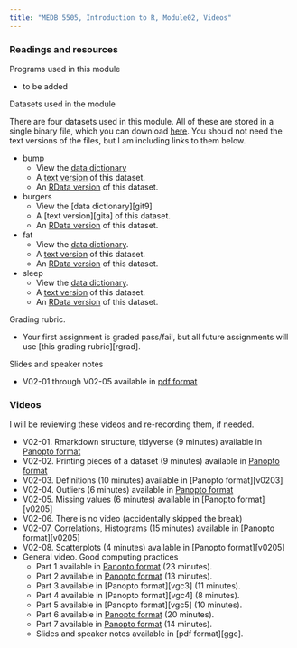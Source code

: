 ```yaml
---
title: "MEDB 5505, Introduction to R, Module02, Videos"
---
```


### Readings and resources

Programs used in this module

+ to be added

Datasets used in the module

There are four datasets used in this module. All of these are stored in a single binary file, which you can download [here][git3]. You should not need the text versions of the files, but I am including links to them below.

+ bump
  + View the [data dictionary][git1]
  + A [text version][git2] of this dataset.
  + An [RData version][git3] of this dataset.
+ burgers
  + View the [data dictionary][git9]
  + A [text version][gita] of this dataset.
  + An [RData version][git3] of this dataset.
+ fat
  + View the [data dictionary][git4].
  + A [text version][git5] of this dataset.
  + An [RData version][git3] of this dataset.
+ sleep
  + View the [data dictionary][git6].
  + A [text version][git7] of this dataset.
  + An [RData version][git8] of this dataset.

Grading rubric.

+ Your first assignment is graded pass/fail, but all future assignments will use [this grading rubric][rgrad].

Slides and speaker notes

+ V02-01 through V02-05 available in [pdf format][g0201]

### Videos

I will be reviewing these videos and re-recording them, if needed.

+ V02-01. Rmarkdown structure, tidyverse (9 minutes) available in [Panopto format][v0201]
+ V02-02. Printing pieces of a dataset (9 minutes) available in [Panopto format][v0202]
+ V02-03. Definitions (10 minutes) available in [Panopto format][v0203]
+ V02-04. Outliers (6 minutes) available in [Panopto format][v0204]
+ V02-05. Missing values (6 minutes) available in [Panopto format][v0205]
+ V02-06. There is no video (accidentally skipped the break)
+ V02-07. Correlations, Histograms (15 minutes) available in [Panopto format][v0205]
+ V02-08. Scatterplots (4 minutes)  available in [Panopto format][v0205]
+ General video. Good computing practices
  + Part 1 available in [Panopto format][vgc1] (23 minutes).
  + Part 2 available in [Panopto format][vgc2] (13 minutes).
  + Part 3 available in [Panopto format][vgc3] (11 minutes).
  + Part 4 available in [Panopto format][vgc4] (8 minutes).
  + Part 5 available in [Panopto format][vgc5] (10 minutes).
  + Part 6 available in [Panopto format][vgc6] (20 minutes).
  + Part 7 available in [Panopto format][vgc7] (14 minutes).
  + Slides and speaker notes available in [pdf format][ggc].

[g0201]: https://github.com/pmean/classes/blob/master/introduction-to-r/results/v02-slides-and-speaker-notes.pdf

[v0201]: https://umsystem.hosted.panopto.com/Panopto/Pages/Viewer.aspx?id=16bf5ca4-290c-4ede-844a-ae41017634d5
[v0202]: 
[v0203]: 
[v0204]: 
[v0205]: 
[v0207]: 
[v0208]: 

[vgc1]: https://umsystem.hosted.panopto.com/Panopto/Pages/Viewer.aspx?id=55cf0d09-3647-4135-8354-ab1901530b60
[vgc2]: https://umsystem.hosted.panopto.com/Panopto/Pages/Viewer.aspx?id=c4813050-49b8-4ff3-a649-ab190159a79c
[vcg3]: https://umsystem.hosted.panopto.com/Panopto/Pages/Viewer.aspx?id=88c130ee-7317-490f-b6af-ab19015daa71
[vcg4]: https://umsystem.hosted.panopto.com/Panopto/Pages/Viewer.aspx?id=4fb06e69-fb02-429b-bb08-ab1901610c71
[vcg5]: https://umsystem.hosted.panopto.com/Panopto/Pages/Viewer.aspx?id=ddc5da52-8300-4f12-996e-ab1901641800
[vgc6]: https://umsystem.hosted.panopto.com/Panopto/Pages/Viewer.aspx?id=681ca99d-55bf-4c7c-a1e4-ab190167c797
[vgc7]: https://umsystem.hosted.panopto.com/Panopto/Pages/Viewer.aspx?id=31ad3ca7-2db7-4d1d-a5a8-ab19016db1c6


[rcomp]: https://github.com/pmean/classes/blob/master/software-engineering/src/gcp-v01-reproducible-research.Rmd
[scomp]: https://github.com/pmean/classes/blob/master/software-engineering/results/reproducible-research.pdf

[git1]: https://github.com/pmean/classes/blob/master/introduction-to-r/data/airline-data-dictionary.yaml
[git2]: https://github.com/pmean/classes/blob/master/introduction-to-r/data/airline-bumping-2017.txt
[git3]: https://github.com/pmean/classes/blob/master/introduction-to-r/data/two-small-dataframes.RData
[git4]: https://github.com/pmean/classes/blob/master/introduction-to-r/data/fat-data-dictionary.yaml
[git5]: https://github.com/pmean/classes/blob/master/introduction-to-r/data/fat.txt
[git6]: https://github.com/pmean/classes/blob/master/introduction-to-r/data/sleep.txt
[git7]: https://github.com/pmean/classes/blob/master/introduction-to-r/data/sleep-data-dictionary.yaml
[git8]: https://github.com/pmean/classes/blob/master/introduction-to-r/data/module02-datasets.RData
